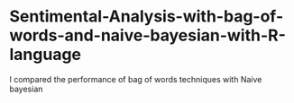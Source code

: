 # Sentimental-Analysis-with-bag-of-words-and-naive-bayesian-with-R-language
I compared the performance of bag of words techniques with Naive bayesian
